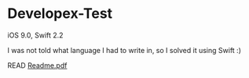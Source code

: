 # Developex-Test

iOS 9.0, Swift 2.2

I was not told what language I had to write in, so I solved it using Swift :)

READ [Readme.pdf](https://github.com/grandima/Developex-Test/blob/MainQueue/README.pdf)
